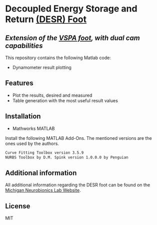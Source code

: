 # Decoupled Energy Storage and Return [(DESR) Foot](https://neurobionics.robotics.umich.edu/research/wearable-robotics/decoupled-energy-storage-return-prosthetic-ankle/)
## _Extension of the [VSPA foot](https://neurobionics.robotics.umich.edu/research/wearable-robotics/variable-stiffness-prosthetic-ankle/), with dual cam capabilities_

This repository contains the following Matlab code:
- Dynamometer result plotting

## Features
- Plot the results, desired and measured
- Table generation with the most useful result values

## Installation
- Mathworks MATLAB

Install the following MATLAB Add-Ons. The mentioned versions are the ones used by the authors.

```sh
Curve Fitting Toolbox version 3.5.9
NURBS Toolbox by D.M. Spink version 1.0.0.0 by Penguian 
```

## Additional information
All additional information regarding the DESR foot can be found on the [Michigan Neurobionics Lab Website](https://neurobionics.robotics.umich.edu/research/wearable-robotics/decoupled-energy-storage-return-prosthetic-ankle/).

## License
MIT